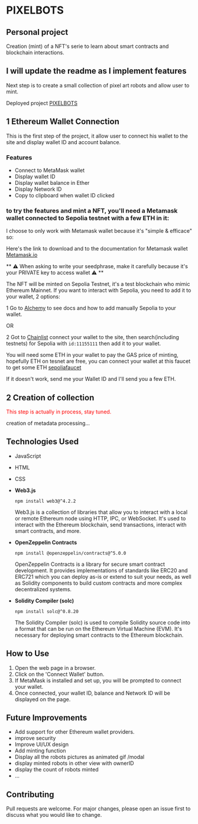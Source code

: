 # PIXELBOTS

## Personal project 

Creation (mint) of a NFT's serie to learn about smart contracts and blockchain interactions.

## I will update the readme as I implement features

Next step is to create a small collection of pixel art robots and allow user to mint.


Deployed project [PIXELBOTS](https://tomboszko.github.io/PIXELBOTS/)

## 1 Ethereum Wallet Connection

This is the first step of the project, it allow user to connect his wallet to the site and display wallet ID and account balance.

### Features

- Connect to MetaMask wallet
- Display wallet ID
- Display wallet balance in Ether
- Display Network ID
- Copy to clipboard when wallet ID clicked


### to try the features and mint a NFT, you'll need a Metamask wallet connected to Sepolia testnet with a few ETH in it:

I choose to only work with Metamask wallet because it's "simple & efficace" so:

Here's the link to download and to the documentation for Metamask wallet [Metamask.io](https://metamask.io/)

** ⚠️ When asking to write your seedphrase, make it carefully because it's your PRIVATE  key to access wallet ⚠️ **

The NFT will be minted on Sepolia Testnet, it's a test blockchain who mimic Ethereum Mainnet.
If you want to interact with Sepolia, you need to add it to your wallet, 2 options:

1 Go to [Alchemy](https://www.alchemy.com/overviews/sepolia-testnet) to see docs and how to add manually Sepolia to your wallet.

OR

2 Got to [Chainlist](https://chainlist.org/?search=Sepolia&testnets=true) connect your wallet to the site, then search(including testnets) for Sepolia  with `id:11155111` then add it to your wallet.

You will need some ETH in your wallet to pay the GAS price of minting, hopefully ETH on tesnet are free, you can connect your wallet at this faucet to get some ETH [sepoliafaucet](https://sepoliafaucet.com/)

If it doesn't work, send me your Wallet ID and I'll send you a few ETH.


## 2 Creation of collection

<span style="color:red">This step is actually in process, stay tuned.</span>

creation of metadata processing...

## Technologies Used

- JavaScript
- HTML
- CSS
  
- **Web3.js**
  
  `npm install web3@^4.2.2`

    Web3.js is a collection of libraries that allow you to interact with a local or remote Ethereum node using HTTP, IPC, or WebSocket. It's used to interact with the Ethereum blockchain, send transactions, interact with smart contracts, and more.
  
- **OpenZeppelin Contracts**
  
  `npm install @openzeppelin/contracts@^5.0.0`
  
    OpenZeppelin Contracts is a library for secure smart contract development. It provides implementations of standards like ERC20 and ERC721 which you can deploy as-is or extend to suit your         needs, as well as Solidity components to build custom contracts and more complex decentralized systems.
  
- **Solidity Compiler (solc)**
  
  `npm install solc@^0.8.20`

    The Solidity Compiler (solc) is used to compile Solidity source code into a format that can be run on the Ethereum Virtual Machine (EVM). It's necessary for deploying smart contracts to the       Ethereum blockchain.

## How to Use

1. Open the web page in a browser.
2. Click on the 'Connect Wallet' button.
3. If MetaMask is installed and set up, you will be prompted to connect your wallet.
4. Once connected, your wallet ID, balance and Network ID will be displayed on the page.

## Future Improvements

- Add support for other Ethereum wallet providers.
- improve security
- Improve UI/UX design
- Add minting function
- Display all the robots pictures as animated gif /modal
- display minted robots in other view with ownerID
- display the count of robots minted
- ...

## Contributing

Pull requests are welcome. For major changes, please open an issue first to discuss what you would like to change.






